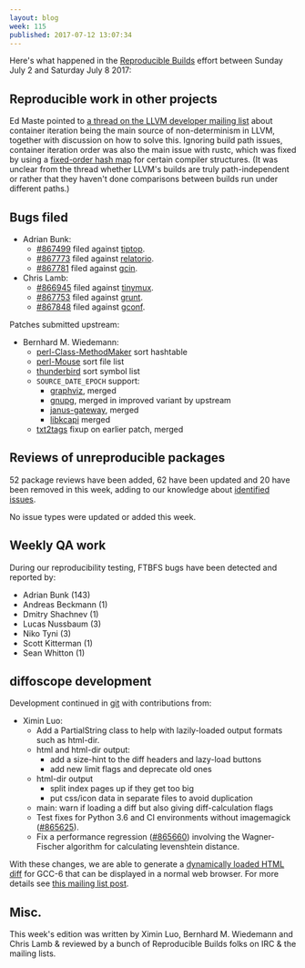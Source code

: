 ```yaml
---
layout: blog
week: 115
published: 2017-07-12 13:07:34
---
```


Here's what happened in the [Reproducible
Builds](https://reproducible-builds.org) effort between Sunday July 2 and
Saturday July 8 2017:


Reproducible work in other projects
-----------------------------------

Ed Maste pointed to [a thread on the LLVM developer mailing
list](http://lists.llvm.org/pipermail/llvm-dev/2017-July/115025.html) about
container iteration being the main source of non-determinism in LLVM, together
with discussion on how to solve this. Ignoring build path issues, container
iteration order was also the main issue with rustc, which was fixed by using a
[fixed-order hash
map](https://github.com/rust-lang/rust/commit/e4791e086d671d429db864787f6b60547a28b0f5)
for certain compiler structures. (It was unclear from the thread whether LLVM's
builds are truly path-independent or rather that they haven't done comparisons
between builds run under different paths.)


Bugs filed
----------

* Adrian Bunk:
  * [#867499](https://bugs.debian.org/867499) filed against [tiptop](https://tracker.debian.org/pkg/tiptop).
  * [#867773](https://bugs.debian.org/867773) filed against [relatorio](https://tracker.debian.org/pkg/relatorio).
  * [#867781](https://bugs.debian.org/867781) filed against [gcin](https://tracker.debian.org/pkg/gcin).
* Chris Lamb:
  * [#866945](https://bugs.debian.org/866945) filed against [tinymux](https://tracker.debian.org/pkg/tinymux).
  * [#867753](https://bugs.debian.org/867753) filed against [grunt](https://tracker.debian.org/pkg/grunt).
  * [#867848](https://bugs.debian.org/867848) filed against [gconf](https://tracker.debian.org/pkg/gconf).

Patches submitted upstream:

* Bernhard M. Wiedemann:
  * [perl-Class-MethodMaker](https://rt.cpan.org/Public/Bug/Display.html?id=122339) sort hashtable
  * [perl-Mouse](https://rt.cpan.org/Public/Bug/Display.html?id=122336) sort file list
  * [thunderbird](https://bugzilla.mozilla.org/show_bug.cgi?id=1378663) sort symbol list
  * `SOURCE_DATE_EPOCH` support:
    * [graphviz](https://github.com/ellson/graphviz/pull/1253), merged
    * [gnupg](https://dev.gnupg.org/D436), merged in improved variant by upstream
    * [janus-gateway](https://github.com/meetecho/janus-gateway/pull/943), merged
    * [libkcapi](https://github.com/smuellerDD/libkcapi/pull/12) merged
  * [txt2tags](https://github.com/txt2tags/txt2tags/pull/209) fixup on earlier patch, merged


Reviews of unreproducible packages
----------------------------------

52 package reviews have been added, 62 have been updated and 20 have been
removed in this week, adding to our knowledge about [identified
issues](https://tests.reproducible-builds.org/debian/index_issues.html).

No issue types were updated or added this week.


Weekly QA work
--------------

During our reproducibility testing, FTBFS bugs have been detected and reported by:

 - Adrian Bunk (143)
 - Andreas Beckmann (1)
 - Dmitry Shachnev (1)
 - Lucas Nussbaum (3)
 - Niko Tyni (3)
 - Scott Kitterman (1)
 - Sean Whitton (1)


diffoscope development
----------------------

Development continued in
[git](https://salsa.debian.org/reproducible-builds/diffoscope.git/log/) with
contributions from:

- Ximin Luo:
  - Add a PartialString class to help with lazily-loaded output formats such as
    html-dir.
  - html and html-dir output:
    - add a size-hint to the diff headers and lazy-load buttons
    - add new limit flags and deprecate old ones
  - html-dir output
    - split index pages up if they get too big
    - put css/icon data in separate files to avoid duplication
  - main: warn if loading a diff but also giving diff-calculation flags
  - Test fixes for Python 3.6 and CI environments without imagemagick ([#865625](https://bugs.debian.org/865625)).
  - Fix a performance regression ([#865660](https://bugs.debian.org/865660)) involving the Wagner-Fischer
    algorithm for calculating levenshtein distance.

With these changes, we are able to generate a [dynamically loaded HTML
diff](https://people.debian.org/~infinity0/repro/gcc-6-repro/gcc.diff.html/)
for GCC-6 that can be displayed in a normal web browser. For more details see
[this mailing list
post](https://lists.reproducible-builds.org/pipermail/rb-general/2017-July/000559.html).


Misc.
-----

This week's edition was written by Ximin Luo, Bernhard M. Wiedemann and Chris
Lamb & reviewed by a bunch of Reproducible Builds folks on IRC & the mailing
lists.
